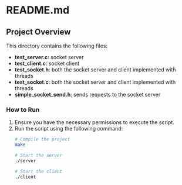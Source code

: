 # README.md

## Project Overview

This directory contains the following files:
- **test_server.c**: socket server
- **test_client.c**: socket client
- **test_socket.h**: both the socket server and client implemented with threads
- **test_socket.c**: both the socket server and client implemented with threads
- **simple_socket_send.h**: sends requests to the socket server

### How to Run

1. Ensure you have the necessary permissions to execute the script.
2. Run the script using the following command:
   ```sh
   # Compile the project
   make

   # Start the server
   ./server

   # Start the client
   ./client
